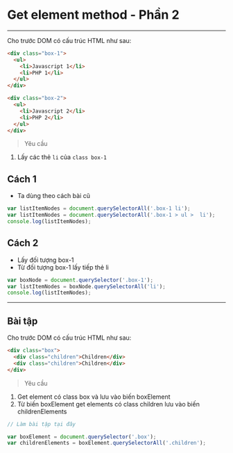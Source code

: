 # Get element method - Phần 2

---

Cho trước DOM có cấu trúc HTML như sau:

```html
<div class="box-1">
  <ul>
    <li>Javascript 1</li>
    <li>PHP 1</li>
  </ul>
</div>

<div class="box-2">
  <ul>
    <li>Javascript 2</li>
    <li>PHP 2</li>
  </ul>
</div>
```

> Yêu cầu

1. Lấy các thẻ `li` của `class box-1`

## Cách 1

- Ta dùng theo cách bài cũ

```js
var listItemNodes = document.querySelectorAll('.box-1 li');
var listItemNodes = document.querySelectorAll('.box-1 > ul >  li');
console.log(listItemNodes);
```

## Cách 2

- Lấy đối tượng box-1
- Từ đối tượng box-1 lấy tiếp thẻ li

```js
var boxNode = document.querySelector('.box-1');
var listItemNodes = boxNode.querySelectorAll('li');
console.log(listItemNodes);
```

---

## Bài tập

Cho trước DOM có cấu trúc HTML như sau:

```html
<div class="box">
  <div class="children">Children</div>
  <div class="children">Children</div>
</div>
```

> Yêu cầu

1. Get element có class box và lưu vào biến boxElement
2. Từ biến boxElement get elements có class children lưu vào biến childrenElements

```js
// Làm bài tập tại đây

var boxElement = document.querySelector('.box');
var childrenElements = boxElement.querySelectorAll('.children');
```
